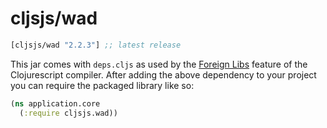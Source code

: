 # cljsjs/wad

[](dependency)
```clojure
[cljsjs/wad "2.2.3"] ;; latest release
```
[](/dependency)

This jar comes with `deps.cljs` as used by the [Foreign Libs][flibs] feature
of the Clojurescript compiler. After adding the above dependency to your project
you can require the packaged library like so:

```clojure
(ns application.core
  (:require cljsjs.wad))
```

[flibs]: https://github.com/clojure/clojurescript/wiki/Packaging-Foreign-Dependencies
